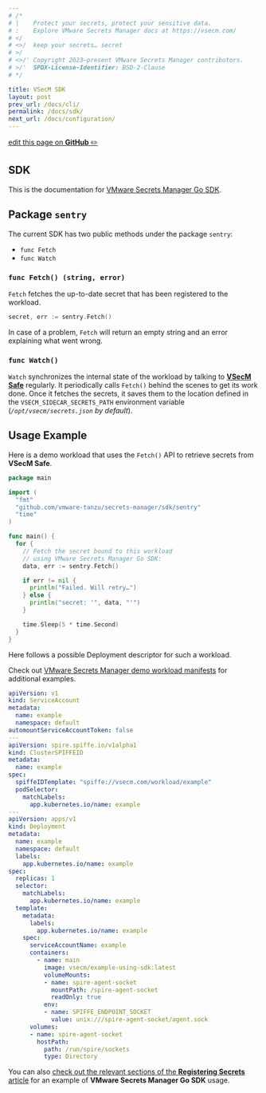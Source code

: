 ```yaml
---
# /*
# |    Protect your secrets, protect your sensitive data.
# :    Explore VMware Secrets Manager docs at https://vsecm.com/
# </
# <>/  keep your secrets… secret
# >/
# <>/' Copyright 2023–present VMware Secrets Manager contributors.
# >/'  SPDX-License-Identifier: BSD-2-Clause
# */

title: VSecM SDK
layout: post
prev_url: /docs/cli/
permalink: /docs/sdk/
next_url: /docs/configuration/
---
```


<p class="github-button"
><a href="https://github.com/vmware-tanzu/secrets-manager/blob/main/docs/_pages/0100-sdk.md"
>edit this page on <strong>GitHub</strong> ✏️</a></p>

## SDK

This is the documentation for [VMware Secrets Manager Go SDK][go-sdk].

[go-sdk]: https://github.com/vmware-tanzu/secrets-manager/tree/main/sdk

## Package `sentry`

The current SDK has two public methods under the package `sentry`:

* `func Fetch`
* `func Watch`

### `func Fetch() (string, error)`

`Fetch` fetches the up-to-date secret that has been registered to the workload.

```go
secret, err := sentry.Fetch()
```

In case of a problem, `Fetch` will return an empty string and an error
explaining what went wrong.

### `func Watch()`

`Watch` synchronizes the internal state of the workload by talking to
[**VSecM Safe**][vsecm-safe] regularly. It periodically calls `Fetch()`
behind the scenes to get its work done. Once it fetches the secrets,
it saves them to the location defined in the `VSECM_SIDECAR_SECRETS_PATH`
environment variable (*`/opt/vsecm/secrets.json` by default*).

[vsecm-safe]: https://github.com/vmware-tanzu/secrets-manager/tree/main/app/safe

## Usage Example

Here is a demo workload that uses the `Fetch()` API to retrieve secrets from
**VSecM Safe**.

```go
package main

import (
  "fmt"
  "github.com/vmware-tanzu/secrets-manager/sdk/sentry"
  "time"
)

func main() {
  for {
    // Fetch the secret bound to this workload
    // using VMware Secrets Manager Go SDK:
    data, err := sentry.Fetch()

    if err != nil {
      println("Failed. Will retry…")
    } else {
      println("secret: '", data, "'")
    }

    time.Sleep(5 * time.Second)
  }
}
```

Here follows a possible Deployment descriptor for such a workload.

Check out [VMware Secrets Manager demo workload manifests][demos] for additional examples.

[demos]: https://github.com/vmware-tanzu/secrets-manager/tree/main/examples/using-sdk/k8s "Demo Workloads"

```yaml
apiVersion: v1
kind: ServiceAccount
metadata:
  name: example
  namespace: default
automountServiceAccountToken: false
---
apiVersion: spire.spiffe.io/v1alpha1
kind: ClusterSPIFFEID
metadata:
  name: example
spec:
  spiffeIDTemplate: "spiffe://vsecm.com/workload/example"
  podSelector:
    matchLabels:
      app.kubernetes.io/name: example
---
apiVersion: apps/v1
kind: Deployment
metadata:
  name: example
  namespace: default
  labels:
    app.kubernetes.io/name: example
spec:
  replicas: 1
  selector:
    matchLabels:
      app.kubernetes.io/name: example
  template:
    metadata:
      labels:
        app.kubernetes.io/name: example
    spec:
      serviceAccountName: example
      containers:
        - name: main
          image: vsecm/example-using-sdk:latest
          volumeMounts:
          - name: spire-agent-socket
            mountPath: /spire-agent-socket
            readOnly: true
          env:
          - name: SPIFFE_ENDPOINT_SOCKET
            value: unix:///spire-agent-socket/agent.sock
      volumes:
      - name: spire-agent-socket
        hostPath:
          path: /run/spire/sockets
          type: Directory
```

You can also [check out the relevant sections of the
**Registering Secrets** article][registering-secrets] for an example of
**VMware Secrets Manager Go SDK** usage.

[registering-secrets]: /docs/quickstart/#register-a-secret "Register a Secret"
